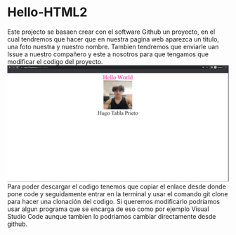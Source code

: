 # Hello-HTML2
Este projecto se basaen crear con el software Github un proyecto, en el cual tendremos que hacer que en nuestra pagina web aparezca un titulo, una foto nuestra y nuestro nombre. 
Tambien tendremos que enviarle uan Issue a nuestro compañero y este a nosotros para que tengamos que modificar el codigo del proyecto.
![image](Pagina.PNG)
Para poder descargar el codigo tenemos que copiar el enlace desde donde pone code y seguidamente entrar en la terminal y usar el comando git clone para hacer una clonación del codigo.
Si queremos modificarlo podriamos usar algun programa que se encarga de eso como por ejemplo Visual Studio Code aunque tambien lo podriamos cambiar directamente desde github.

